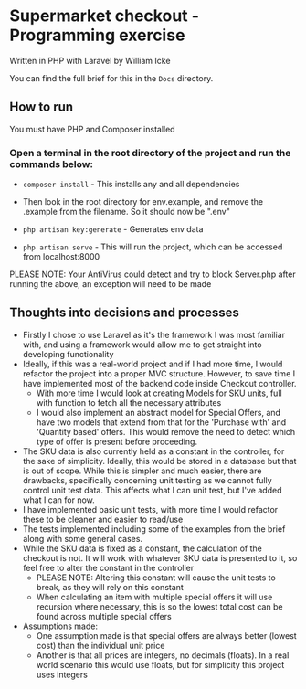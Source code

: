 # Supermarket checkout - Programming exercise
Written in PHP with Laravel by William Icke

You can find the full brief for this in the `Docs` directory.

## How to run
You must have PHP and Composer installed

### Open a terminal in the root directory of the project and run the commands below:  

- `composer install` - This installs any and all dependencies  

- Then look in the root directory for env.example, and remove the .example from the filename. So it should now be ".env"  

- `php artisan key:generate` - Generates env data  
- `php artisan serve` - This will run the project, which can be accessed from localhost:8000  

PLEASE NOTE: Your AntiVirus could detect and try to block Server.php after running the above, an exception will need to be made

## Thoughts into decisions and processes
- Firstly I chose to use Laravel as it's the framework I was most familiar with, and using a framework would allow me to get straight into developing functionality
- Ideally, if this was a real-world project and if I had more time, I would refactor the project into a proper MVC structure. However, to save time I have implemented most of the backend code inside Checkout controller.
    - With more time I would look at creating Models for SKU units, full with function to fetch all the necessary attributes
    - I would also implement an abstract model for Special Offers, and have two models that extend from that for the 'Purchase with' and 'Quantity based' offers. This would remove the need to detect which type of offer is present before proceeding.
- The SKU data is also currently held as a constant in the controller, for the sake of simplicity. Ideally, this would be stored in a database but that is out of scope. While this is simpler and much easier, there are drawbacks, specifically concerning unit testing as we cannot fully control unit test data. This affects what I can unit test, but I've added what I can for now.
- I have implemented basic unit tests, with more time I would refactor these to be cleaner and easier to read/use
- The tests implemented including some of the examples from the brief along with some general cases.
- While the SKU data is fixed as a constant, the calculation of the checkout is not. It will work with whatever SKU data is presented to it, so feel free to alter the constant in the controller
    - PLEASE NOTE: Altering this constant will cause the unit tests to break, as they will rely on this constant
    - When calculating an item with multiple special offers it will use recursion where necessary, this is so the lowest total cost can be found across multiple special offers
- Assumptions made:
    - One assumption made is that special offers are always better (lowest cost) than the individual unit price
    - Another is that all prices are integers, no decimals (floats). In a real world scenario this would use floats, but for simplicity this project uses integers